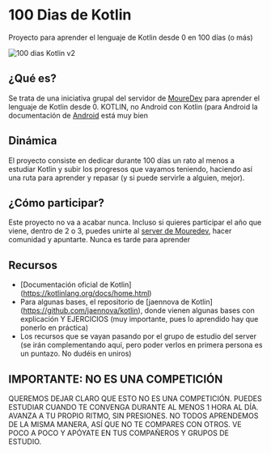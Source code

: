 # 100 Dias de Kotlin
Proyecto para aprender el lenguaje de Kotlin desde 0 en 100 días (o más)

![100 dias Kotlin v2](https://github.com/Rikmij/100-Dias-de-Kotlin/assets/135878591/f1466d70-5cd6-4906-8cf9-f6261dbf54b5)

## ¿Qué es?
Se trata de una iniciativa grupal del servidor de [MoureDev](https://moure.dev/) para aprender el lenguaje de Kotlin desde 0. KOTLIN, no Android con Kotlin (para Android la documentación de [Android](https://developer.android.com/?hl=es-419) está muy bien

## Dinámica
El proyecto consiste en dedicar durante 100 días un rato al menos a estudiar Kotlin y subir los progresos que vayamos teniendo, haciendo así una ruta para aprender y repasar (y si puede servirle a alguien, mejor).

## ¿Cómo participar?
Este proyecto no va a acabar nunca. Incluso si quieres participar el año que viene, dentro de 2 o 3, puedes unirte al [server de Mouredev](https://discord.com/invite/mouredev), hacer comunidad y apuntarte. Nunca es tarde para aprender

## Recursos
- [Documentación oficial de Kotlin] (https://kotlinlang.org/docs/home.html)
- Para algunas bases, el repositorio de [jaennova de Kotlin] (https://github.com/jaennova/kotlin), donde vienen algunas bases con explicación Y EJERCICIOS (muy importante, pues lo aprendido hay que ponerlo en práctica)
- Los recursos que se vayan pasando por el grupo de estudio del server (se irán complementando aquí, pero poder verlos en primera persona es un puntazo. No dudéis en uniros)

## IMPORTANTE: NO ES UNA COMPETICIÓN
QUEREMOS DEJAR CLARO QUE ESTO NO ES UNA COMPETICIÓN. PUEDES ESTUDIAR CUANDO TE CONVENGA DURANTE AL MENOS 1 HORA AL DÍA. AVANZA A TU PROPIO RITMO, SIN PRESIONES.
NO TODOS APRENDEMOS DE LA MISMA MANERA, ASÍ QUE NO TE COMPARES CON OTROS. VE POCO A POCO Y APÓYATE EN TUS COMPAÑEROS Y GRUPOS DE ESTUDIO.
